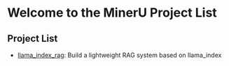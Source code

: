 # Welcome to the MinerU Project List

## Project List
- [llama_index_rag](./llama_index_rag/README.md): Build a lightweight RAG system based on llama_index


